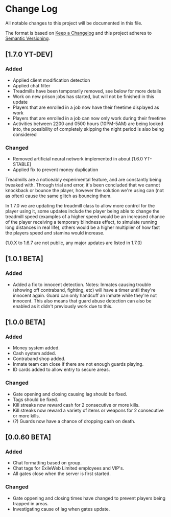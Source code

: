 # Change Log
All notable changes to this project will be documented in this file.

The format is based on [Keep a Changelog](http://keepachangelog.com/)
and this project adheres to [Semantic Versioning](http://semver.org/).

## [1.7.0 YT-DEV]
### Added
- Applied client modification detection
- Applied chat filter
- Treadmills have been temporarily removed, see below for more details
- Work on new prison jobs has started, but will not be finished in this update
- Players that are enrolled in a job now have their freetime displayed as work
- Players that are enrolled in a job can now only work during their freetime
- Activities between 2200 and 0500 hours (10PM-5AM) are being looked into, the possibility of completely skipping the night period is also being considered

### Changed
- Removed artificial neural network implemented in about [1.6.0 YT-STABLE]
- Applied fix to prevent money duplication

Treadmills are a noticeably experimental feature, and are constantly being tweaked with. Through trial and error, it's been concluded that we cannot knockback or bounce the player, however the solution we're using can (not as often) cause the same glitch as bouncing them.

In 1.7.0 we are updating the treadmill class to allow more control for the player using it, some updates include the player being able to change the treadmill speed (examples of a higher speed would be an increased chance of the player receiving a temporary blindness effect, to simulate running long distances in real life), others would be a higher multiplier of how fast the players speed and stamina would increase.

(1.0.X to 1.6.7 are not public, any major updates are listed in 1.7.0)

## [1.0.1 BETA]
### Added
- Added a fix to innocent detection.
Notes: Inmates causing trouble (showing off contraband, fighting, etc) will have a timer until they're innocent again. Guard can only handcuff an inmate while they're not innocent. This also means that guard abuse detection can also be enabled as it didn't previously work due to this.

## [1.0.0 BETA]
### Added
- Money system added.
- Cash system added.
- Contraband shop added.
- Inmate team can close if there are not enough guards playing.
- ID cards added to allow entry to secure areas.

### Changed
- Gate opening and closing causing lag should be fixed.
- Tags should be fixed.
- Kill streaks now reward cash for 2 consecutive or more kills.
- Kill streaks now reward a variety of items or weapons for 2 consecutive or more kills.
- (?) Guards now have a chance of dropping cash on death.


## [0.0.60 BETA]
### Added
- Chat formatting based on group.
- Chat tags for ExileWeb Limited employees and VIP's.
- All gates close when the server is first started.

### Changed
- Gate oppening and closing times have changed to prevent players being trapped in areas.
- Investigating cause of lag when gates update.

